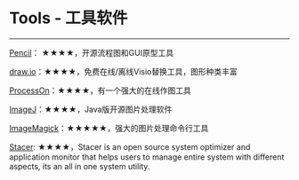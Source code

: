 # Tools - 工具软件
---

[Pencil](https://github.com/evolus/pencil)： **★★★★**，开源流程图和GUI原型工具

[draw.io](https://www.draw.io/)：**★★★★**，免费在线/离线Visio替换工具，图形种类丰富

[ProcessOn](https://www.processon.com/)：**★★★★**，有一个强大的在线作图工具

[ImageJ](https://imagej.nih.gov/ij/)：**★★★★**，Java版开源图片处理软件

[ImageMagick](https://imagemagick.org/index.php)：**★★★★★**，强大的图片处理命令行工具

[Stacer](https://oguzhaninan.github.io/Stacer-Web): **★★★★**，Stacer is an open source system optimizer and application monitor that helps users to manage entire system with different aspects, its an all in one system utility.
